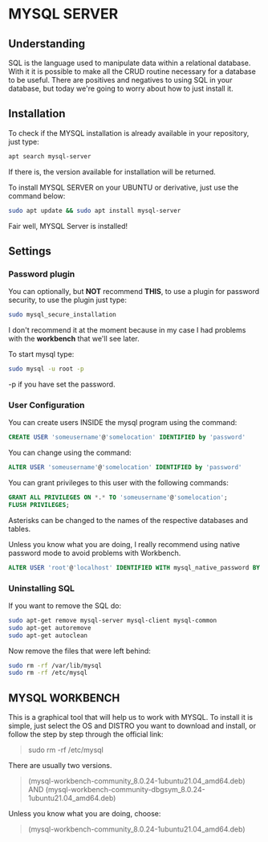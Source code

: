 # MYSQL SERVER
## Understanding
SQL is the language used to manipulate data within a relational database. With it it is possible to make all the CRUD routine necessary for a database to be useful.
There are positives and negatives to using SQL in your database, but today we're going to worry about how to just install it.

## Installation
To check if the MYSQL installation is already available in your repository, just type:

```sh
apt search mysql-server
```

If there is, the version available for installation will be returned.

To install MYSQL SERVER on your UBUNTU or derivative, just use the command below:

```sh
sudo apt update && sudo apt install mysql-server
```

Fair well, MYSQL Server is installed!

## Settings
### Password plugin
You can optionally, but **NOT** recommend **THIS**, to use a plugin for password security, to use the plugin just type:

```sh
sudo mysql_secure_installation
```

I don't recommend it at the moment because in my case I had problems with the **workbench** that we'll see later.

To start mysql type:

```sh
sudo mysql -u root -p
```

-p if you have set the password.

### User Configuration
You can create users INSIDE the mysql program using the command:

```sql
CREATE USER 'someusername'@'somelocation' IDENTIFIED by 'password'
```

You can change using the command:

```sql
ALTER USER 'someusername'@'somelocation' IDENTIFIED by 'password'
```

You can grant privileges to this user with the following commands:

```sql
GRANT ALL PRIVILEGES ON *.* TO 'someusername'@'somelocation';
FLUSH PRIVILEGES;
```

Asterisks can be changed to the names of the respective databases and tables.

Unless you know what you are doing, I really recommend using native password mode to avoid problems with Workbench.

```sql
ALTER USER 'root'@'localhost' IDENTIFIED WITH mysql_native_password BY 'typeSomePasswordHere';
```

### Uninstalling SQL
If you want to remove the SQL do:

```sh
sudo apt-get remove mysql-server mysql-client mysql-common
sudo apt-get autoremove
sudo apt-get autoclean
```

Now remove the files that were left behind:

```sh
sudo rm -rf /var/lib/mysql
sudo rm -rf /etc/mysql
```

## MYSQL WORKBENCH
This is a graphical tool that will help us to work with MYSQL.
To install it is simple, just select the OS and DISTRO you want to download and install, or follow the step by step through the official link:

> sudo rm -rf /etc/mysql

There are usually two versions.

> (mysql-workbench-community_8.0.24-1ubuntu21.04_amd64.deb)
AND
(mysql-workbench-community-dbgsym_8.0.24-1ubuntu21.04_amd64.deb)

Unless you know what you are doing, choose:
> (mysql-workbench-community_8.0.24-1ubuntu21.04_amd64.deb)
